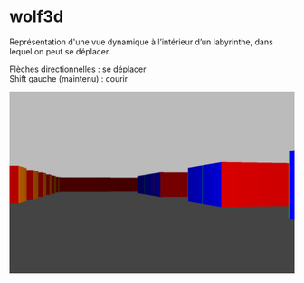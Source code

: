 # wolf3d

Représentation d'une vue dynamique à l’intérieur d’un labyrinthe, dans lequel on peut se déplacer.

Flèches directionnelles : se déplacer  
Shift gauche (maintenu) : courir

![screenshot](https://github.com/BretzelLudique/wolf3d/blob/main/screenshot.png "screenshot")
